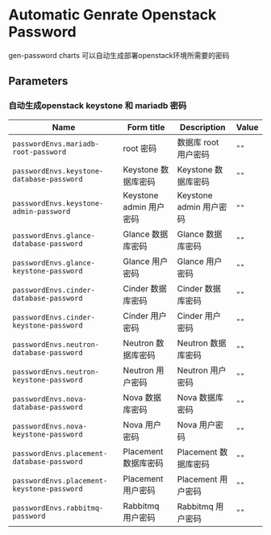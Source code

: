 # Automatic Genrate Openstack Password

gen-password charts 可以自动生成部署openstack环境所需要的密码

## Parameters


### 自动生成openstack keystone 和 mariadb 密码

| Name                                       | Form title          | Description         | Value |
| ------------------------------------------ | ------------------- | ------------------- | ----- |
| `passwordEnvs.mariadb-root-password`       | root 密码             | 数据库 root 用户密码       | `""`  |
| `passwordEnvs.keystone-database-password`  | Keystone 数据库密码      | Keystone 数据库密码      | `""`  |
| `passwordEnvs.keystone-admin-password`     | Keystone admin 用户密码 | Keystone admin 用户密码 | `""`  |
| `passwordEnvs.glance-database-password`    | Glance 数据库密码        | Glance 数据库密码        | `""`  |
| `passwordEnvs.glance-keystone-password`    | Glance 用户密码         | Glance 用户密码         | `""`  |
| `passwordEnvs.cinder-database-password`    | Cinder 数据库密码        | Cinder 数据库密码        | `""`  |
| `passwordEnvs.cinder-keystone-password`    | Cinder 用户密码         | Cinder 用户密码         | `""`  |
| `passwordEnvs.neutron-database-password`   | Neutron 数据库密码       | Neutron 数据库密码       | `""`  |
| `passwordEnvs.neutron-keystone-password`   | Neutron 用户密码        | Neutron 用户密码        | `""`  |
| `passwordEnvs.nova-database-password`      | Nova 数据库密码          | Nova 数据库密码          | `""`  |
| `passwordEnvs.nova-keystone-password`      | Nova 用户密码           | Nova 用户密码           | `""`  |
| `passwordEnvs.placement-database-password` | Placement 数据库密码     | Placement 数据库密码     | `""`  |
| `passwordEnvs.placement-keystone-password` | Placement 用户密码      | Placement 用户密码      | `""`  |
| `passwordEnvs.rabbitmq-password`           | Rabbitmq 用户密码       | Rabbitmq 用户密码       | `""`  |
